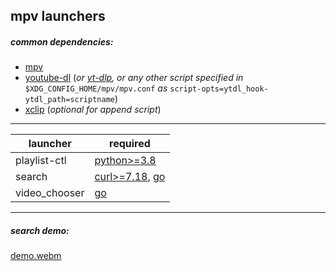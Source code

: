 ## mpv launchers

##### common dependencies:

- [mpv](https://github.com/mpv-player/mpv)
- [youtube-dl](https://github.com/ytdl-org/youtube-dl) (_or [yt-dlp](https://github.com/yt-dlp/yt-dlp), or any other script specified in_ `$XDG_CONFIG_HOME/mpv/mpv.conf` _as_ `script-opts=ytdl_hook-ytdl_path=scriptname`)
- [xclip](https://github.com/astrand/xclip) (_optional for append script_)

---

| launcher      | required                                                                       |
| ------------- | ------------------------------------------------------------------------------ |
| playlist-ctl  | [python>=3.8](https://www.python.org/)                                         |
| search        | [curl>=7.18](https://github.com/curl/curl), [go](https://github.com/golang/go) |
| video_chooser | [go](https://github.com/golang/go)                                             |

---

##### search demo:

[demo.webm](https://user-images.githubusercontent.com/78869105/189316747-bdfcdbb5-9174-4684-8aa7-2e7d41105709.webm)
